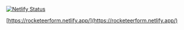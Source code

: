 [![Netlify Status](https://api.netlify.com/api/v1/badges/d60a9410-18d0-4a32-942b-c95de2c43a88/deploy-status)](https://app.netlify.com/sites/rocketeerform/deploys)

[https://rocketeerform.netlify.app/](https://rocketeerform.netlify.app/)
